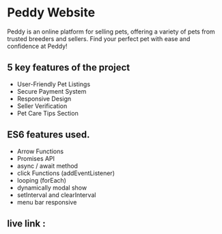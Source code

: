 

# Peddy Website

Peddy is an online platform for selling pets, offering a variety of pets from trusted breeders and sellers. Find your perfect pet with ease and confidence at Peddy!



## 5 key features of the project

- User-Friendly Pet Listings
- Secure Payment System
- Responsive Design
- Seller Verification
- Pet Care Tips Section


## ES6 features used.

- Arrow Functions
- Promises API
- async / await method
- click Functions (addEventListener)
- looping (forEach)
- dynamically modal show
- setInterval and clearInterval
- menu bar responsive

## live link :
